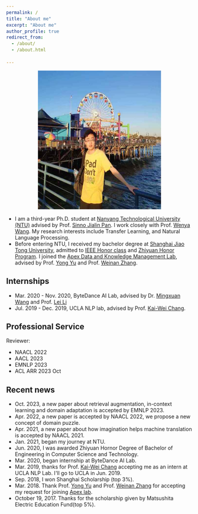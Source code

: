 ```yaml
---
permalink: /
title: "About me"
excerpt: "About me"
author_profile: true
redirect_from: 
  - /about/
  - /about.html
  
---
```




<div align = "center"><img src="images/LA.jpg" height="375" width="333"/> </div>


*    I am a third-year Ph.D. student at [Nanyang Technological University (NTU)](http://scse.ntu.edu.sg/Pages/Home.aspx) advised by Prof. [Sinno Jialin Pan](https://personal.ntu.edu.sg/sinnopan/index.html). I work closely with Prof. [Wenya Wang](https://personal.ntu.edu.sg/wangwy/). My research interests include Transfer Learning, and Natural Language Processing.
*    Before entering NTU, I received my bachelor degree at [Shanghai Jiao Tong University](http://en.sjtu.edu.cn/), admitted to [IEEE Honor class](https://english.seiee.sjtu.edu.cn/english/info/8338.htm) and [Zhiyuan Honor Program](https://en.zhiyuan.sjtu.edu.cn/). I joined the [Apex Data and Knowledge Management Lab](http://www.apexlab.org/), advised by Prof. [Yong Yu](http://apex.sjtu.edu.cn/members/yyu) and Prof. [Weinan Zhang](http://wnzhang.net/).


Internships
---
*    Mar. 2020 - Nov. 2020, ByteDance AI Lab, advised by Dr. [Mingxuan Wang](<https://scholar.google.com/citations?user=hOQ6G6EAAAAJ&hl=en>) and Prof. [Lei Li](<https://lileicc.github.io/>)
*    Jul. 2019 - Dec. 2019, UCLA NLP lab, advised by Prof. [Kai-Wei Chang](<http://web.cs.ucla.edu/~kwchang/>).


Professional Service
---
Reviewer:
*    NAACL 2022
*    AACL 2023
*    EMNLP 2023
*    ACL ARR 2023 Oct



Recent news
---
*    Oct. 2023, a new paper about retrieval augmentation, in-context learning and domain adaptation is accepted by EMNLP 2023.
*    Apr. 2022, a new paper is accepted by NAACL 2022, we propose a new concept of domain puzzle.
*    Apr. 2021, a new paper about how imagination helps machine translation is accepted by NAACL 2021.
*    Jan. 2021, began my journey at NTU.
*    Jun. 2020, I was awarded Zhiyuan Hornor Degree of Bachelor of Engineering in Computer Science and Technology.
*    Mar. 2020, began internship at ByteDance AI Lab.
*    Mar. 2019, thanks for Prof. [Kai-Wei Chang](http://web.cs.ucla.edu/~kwchang/) accepting me as an intern at UCLA NLP Lab. I'll go to UCLA in Jun. 2019.
*    Sep. 2018, I won Shanghai Scholarship (top 3%).
*    Mar. 2018. Thank Prof. [Yong Yu](http://apex.sjtu.edu.cn/members/yyu) and Prof. [Weinan Zhang](http://wnzhang.net/) for accepting my request for joining [Apex lab](http://www.apexlab.org/).
*    October 19, 2017. Thanks for the scholarship given by Matsushita Electric Education Fund(top 5%).

<br />
<br />
<div align="center">
<script type="text/javascript" id="clustrmaps" src="//cdn.clustrmaps.com/map_v2.js?cl=080808&w=450&t=n&d=S4ltOOOb5hNqfuuCWdgDqsaGD0v1lIU0YFRyXTX7W5E&co=ffffff&cmo=3acc3a&cmn=ff5353&ct=808080"></script>
</div>
